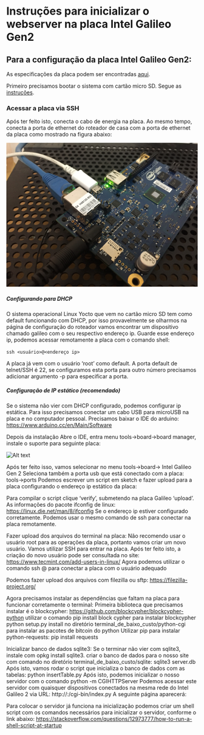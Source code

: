 # Instruções para inicializar o webserver na placa Intel Galileo Gen2

## Para a configuração da placa Intel Galileo Gen2:

As especificações da placa podem ser encontradas [aqui](https://ark.intel.com/pt-br/products/83137/Intel-Galileo-Gen-2-Board).

Primeiro precisamos bootar o sistema com cartão micro SD. Segue as [instruções](https://software.intel.com/en-us/get-started-galileo-linux-step1).

### Acessar a placa via SSH
Após ter feito isto, conecta o cabo de energia na placa. Ao mesmo tempo, conecta a porta de ethernet do roteador de casa com a porta de ethernet da placa como mostrado na figura abaixo:

![Alt text](../readme_img/img1.jpg?raw=true "Optional Title")

##### Configurando para DHCP
O sistema operacional Linux Yocto que vem no cartão micro SD tem como default funcionando com DHCP, por isso provavelmente se olharmos na página de configuração do roteador vamos encontrar um dispositivo chamado galileo com o seu respectivo endereço ip. Guarde esse endereço ip, podemos acessar remotamente a placa com o comando shell:

`ssh <usuário>@<endereço ip>`

A placa já vem com o usuário ‘root’ como default. A porta default de telnet/SSH é 22, se configuramos esta porta para outro número precisamos adicionar argumento -p <numero de porta> para especificar a porta.

##### Configuração de IP estático (recomendado)
Se o sistema não vier com DHCP configurado, podemos configurar ip estática. Para isso precisamos conectar um cabo USB para microUSB na placa e no computador pessoal. Precisamos baixar o IDE do arduino:
https://www.arduino.cc/en/Main/Software

Depois da instalação
Abre o IDE, entra menu tools->board->board manager, instale o suporte para seguinte placa:

![Alt text](../readme_img/img2.png?raw=true "Optional Title")

Após ter feito isso, vamos selecionar no menu tools->board-> Intel Galileo Gen 2
Seleciona também a porta usb que está conectado com a placa:
tools->ports
Podemos escrever um script em sketch e fazer upload para a placa configurando o endereço ip estático da placa:

Para compilar o script clique ‘verify’, submetendo na placa Galileo ‘upload’. As informações do pacote ifconfig de linux:
https://linux.die.net/man/8/ifconfig
Se o endereço ip estiver configurado corretamente. Podemos usar o mesmo comando de ssh para conectar na placa remotamente.

Fazer upload dos arquivos do terminal na placa:
Não recomendo usar o usuário root para as operações da placa, portanto vamos criar um novo usuário. Vamos utilizar SSH para entrar na placa. Após ter feito isto, a criação do novo usuário pode ser consultada no site:
https://www.tecmint.com/add-users-in-linux/
Agora podemos utilizar o comando
ssh <novo usuario>@<ip> para conectar a placa com o usuário adequado

Podemos fazer upload dos arquivos com filezilla ou sftp:
https://filezilla-project.org/

Agora precisamos instalar as dependências que faltam na placa para funcionar corretamente o terminal:
Primeira biblioteca que precisamos instalar é o blockcypher:
https://github.com/blockcypher/blockcypher-python
utilizar o comando pip install block cypher para instalar blockcypher
python setup.py install no diretório terminal_de_baixo_custo/python-cgi para instalar as pacotes de bitcoin do python
Utilizar pip para instalar python-requests:
pip install requests

Inicializar banco de dados sqlite3:
Se o terminar não vier com sqlite3, instale com opkg install sqlite3.
criar o banco de dados para o nosso site com comando no diretório terminal_de_baixo_custo/sqlite:
sqlite3 server.db
Após isto, vamos rodar o script que inicializa o banco de dados com as tabelas:
python insertTable.py
Após isto, podemos inicializar o nosso servidor com o comando python -m CGIHTTPServer <numero da porta>
Podemos acessar este servidor com quaisquer dispositivos conectados na mesma rede do Intel Galileo 2 via URL:
http://<ip do terminal>:<numero da porta>/cgi-bin/index.py
A seguinte página aparecerá:

Para colocar o servidor já funciona na inicialização podemos criar um shell script com os comandos necessários para inicializar o servidor, conforme o link abaixo:
https://stackoverflow.com/questions/12973777/how-to-run-a-shell-script-at-startup

